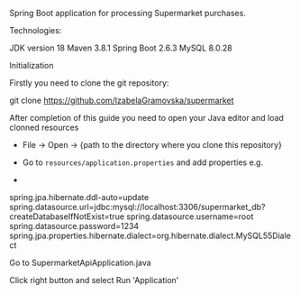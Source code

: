 Spring Boot application for processing Supermarket purchases.

Technologies:

JDK version 18
Maven 3.8.1
Spring Boot 2.6.3
MySQL 8.0.28

Initialization

Firstly you need to clone the git repository:

git clone https://github.com/IzabelaGramovska/supermarket

After completion of this guide you need to open your Java editor and load clonned resources

- File -> Open -> {path to the directory where you clone this repository}

- Go to `resources/application.properties` and add properties e.g. 

- ```
spring.jpa.hibernate.ddl-auto=update
spring.datasource.url=jdbc:mysql://localhost:3306/supermarket_db?createDatabaseIfNotExist=true
spring.datasource.username=root
spring.datasource.password=1234
spring.jpa.properties.hibernate.dialect=org.hibernate.dialect.MySQL55Dialect

Go to SupermarketApiApplication.java

Click right button and select Run 'Application'

